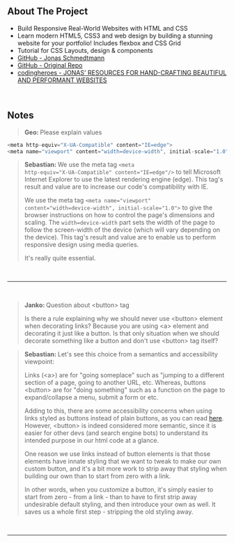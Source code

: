 ## About The Project

- Build Responsive Real-World Websites with HTML and CSS
- Learn modern HTML5, CSS3 and web design by building a stunning website for your portfolio! Includes flexbox and CSS Grid
- Tutorial for CSS Layouts, design & components
- [GitHub - Jonas Schmedtmann](https://github.com/jonasschmedtmann)
- [GitHub - Original Repo](https://github.com/jonasschmedtmann/html-css-course)
- [codingheroes - JONAS' RESOURCES FOR HAND-CRAFTING BEAUTIFUL AND PERFORMANT WEBSITES](https://codingheroes.io/resources/)

&nbsp;

## Notes

> <b>Geo: </b>Please explain <meta> values

```js
<meta http-equiv="X-UA-Compatible" content="IE=edge">
<meta name="viewport" content="width=device-width", initial-scale="1.0">
```

> <b>Sebastian: </b>We use the meta tag <code>&lt;meta http-equiv="X-UA-Compatible" content="IE=edge"/&gt;</code> to tell Microsoft Internet Explorer to use the latest rendering engine (edge). This tag's result and value are to increase our code's compatibility with IE.
>
> We use the meta tag <code>&lt;meta name="viewport" content="width=device-width", initial-scale="1.0"&gt;</code> to give the browser instructions on how to control the page's dimensions and scaling. The <code>width=device-width</code> part sets the width of the page to follow the screen-width of the device (which will vary depending on the device). This tag's result and value are to enable us to perform responsive design using media queries.
>
> It's really quite essential.

&nbsp;

---

&nbsp;

> <b>Janko: </b>Question about &lt;button&gt; tag
>
> Is there a rule explaining why we should never use &lt;button&gt; element when decorating links? Because you are using &lt;a&gt; element and decorating it just like a button. Is that only situation when we should decorate something like a button and don't use &lt;button&gt; tag itself?

> <b>Sebastian: </b>Let's see this choice from a semantics and accessibility viewpoint:
>
> Links (&lt;a&gt;) are for "going someplace" such as "jumping to a different section of a page, going to another URL, etc. Whereas, buttons &lt;button&gt; are for "doing something" such as a function on the page to expand/collapse a menu, submit a form or etc.
>
> Adding to this, there are some accessibility concerns when using links styled as buttons instead of plain buttons, as you can read [here](https://a11y-101.com/design/button-vs-link). However, &lt;button&gt; is indeed considered more semantic, since it is easier for other devs (and search engine bots) to understand its intended purpose in our html code at a glance.
>
> One reason we use links instead of button elements is that those elements have innate styling that we want to tweak to make our own custom button, and it's a bit more work to strip away that styling when building our own than to start from zero with a link.
>
> In other words, when you customize a button, it's simply easier to start from zero - from a link - than to have to first strip away undesirable default styling, and then introduce your own as well. It saves us a whole first step - stripping the old styling away.

&nbsp;

---

&nbsp;
